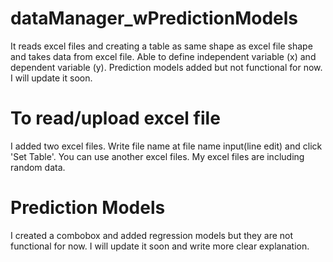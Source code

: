# dataManager_wPredictionModels
It reads excel files and creating a table as same shape as excel file shape and takes data from excel file. Able to define independent variable (x) and dependent variable (y). Prediction models added but not functional for now. I will update it soon.

# To read/upload excel file
I added two excel files. Write file name at file name input(line edit) and click 'Set Table'.
You can use another excel files. My excel files are including random data.

# Prediction Models
I created a combobox and added regression models but they are not functional for now. I will update it soon and write more clear explanation.
